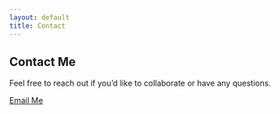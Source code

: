 ```yaml
---
layout: default
title: Contact
---
```


## Contact Me

Feel free to reach out if you’d like to collaborate or have any questions.

[Email Me](mailto:ping.hsuan@vt.edu)
